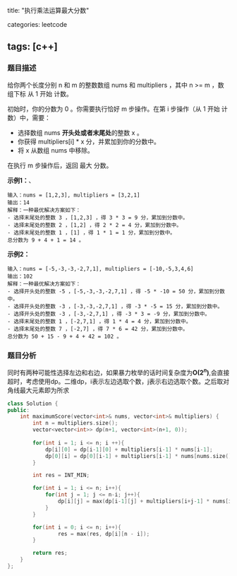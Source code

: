 title: "执行乘法运算最大分数"

categories: leetcode

tags: [c++]
---
### 题目描述

给你两个长度分别 n 和 m 的整数数组 nums 和 multipliers ，其中 n >= m ，数组下标 从 1 开始 计数。

初始时，你的分数为 0 。你需要执行恰好 m 步操作。在第 i 步操作（从 1 开始 计数）中，需要：

* 选择数组 nums **开头处或者末尾处**的整数 x 。
* 你获得 multipliers[i] * x 分，并累加到你的分数中。
* 将 x 从数组 nums 中移除。

在执行 m 步操作后，返回 最大 分数。

**示例1：**、

~~~
输入：nums = [1,2,3], multipliers = [3,2,1]
输出：14
解释：一种最优解决方案如下：
- 选择末尾处的整数 3 ，[1,2,3] ，得 3 * 3 = 9 分，累加到分数中。
- 选择末尾处的整数 2 ，[1,2] ，得 2 * 2 = 4 分，累加到分数中。
- 选择末尾处的整数 1 ，[1] ，得 1 * 1 = 1 分，累加到分数中。
总分数为 9 + 4 + 1 = 14 。
~~~

**示例2：**

~~~
输入：nums = [-5,-3,-3,-2,7,1], multipliers = [-10,-5,3,4,6]
输出：102
解释：一种最优解决方案如下：
- 选择开头处的整数 -5 ，[-5,-3,-3,-2,7,1] ，得 -5 * -10 = 50 分，累加到分数中。
- 选择开头处的整数 -3 ，[-3,-3,-2,7,1] ，得 -3 * -5 = 15 分，累加到分数中。
- 选择开头处的整数 -3 ，[-3,-2,7,1] ，得 -3 * 3 = -9 分，累加到分数中。
- 选择末尾处的整数 1 ，[-2,7,1] ，得 1 * 4 = 4 分，累加到分数中。
- 选择末尾处的整数 7 ，[-2,7] ，得 7 * 6 = 42 分，累加到分数中。
总分数为 50 + 15 - 9 + 4 + 42 = 102 。
~~~

### 题目分析

同时有两种可能性选择左边和右边，如果暴力枚举的话时间复杂度为**O($2^n$)**,会直接超时，考虑使用dp。二维dp，i表示左边选取个数，j表示右边选取个数。之后取对角线最大元素即为所求

~~~c++
class Solution {
public:
    int maximumScore(vector<int>& nums, vector<int>& multipliers) {
        int n = multipliers.size();
        vector<vector<int>> dp(n+1, vector<int>(n+1, 0));
        
        for(int i = 1; i <= n; i ++){
            dp[i][0] = dp[i-1][0] + multipliers[i-1] * nums[i-1];
            dp[0][i] = dp[0][i-1] + multipliers[i-1] * nums[nums.size() - i];
        }

        int res = INT_MIN;

        for(int i = 1; i <= n; i++){
            for(int j = 1; j <= n-i; j++){
                dp[i][j] = max(dp[i-1][j] + multipliers[i+j-1] * nums[i-1], dp[i][j-1] + multipliers[i+j-1] * nums[nums.size()-j]);
            }
        }

        for(int i = 0; i <= n; i++){
                res = max(res, dp[i][n - i]);
        }

        return res;
    }
};
~~~

